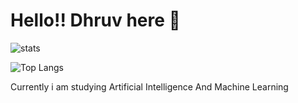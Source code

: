 # Hello!! Dhruv here :wave:
![stats](https://github-readme-stats.vercel.app/api?username=DK10WS&theme=dark)

![Top Langs](https://github-readme-stats.vercel.app/api/top-langs/?username=DK10WS&layout=donut)


Currently i am studying Artificial Intelligence And Machine Learning 
